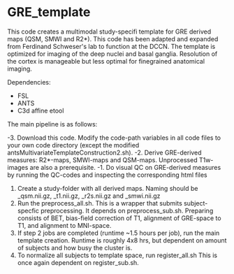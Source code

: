 # GRE_template

This code creates a multimodal study-specifi template for GRE derived maps (QSM, SMWI and R2*). This code has been adapted and expanded from Ferdinand Schweser's lab to function at the DCCN. The template is optimized for imaging of the deep nuclei and basal ganglia. Resolution of the cortex is manageable but less optimal for finegrained anatomical imaging.

Dependencies:
- FSL
- ANTS
- C3d affine etool

The main pipeline is as follows:

-3. Download this code. Modify the code-path variables in all code files to your own code directory (except the modified antsMultivariateTemplateConstruction2.sh).
-2. Derive GRE-derived measures: R2*-maps, SMWI-maps and QSM-maps. Unprocessed T1w-images are also a prerequisite.
-1. Do visual QC on GRE-derived measures by running the QC-codes and inspecting the corresponding html files

1. Create a study-folder with all derived maps. Naming should be <subid>_qsm.nii.gz, <subid>_t1.nii.gz, <subid>_r2s.nii.gz and <subid>_smwi.nii.gz
2. Run the preprocess_all.sh. This is a wrapper that submits subject-specfic preprocessing. It depends on preprocess_sub.sh. Preparing consists of BET, bias-field correction of T1, alignment of GRE-space to T1, and alignment to MNI-space.
3. If step 2 jobs are completed (runtime ~1.5 hours per job), run the main template creation. Runtime is roughly 4x8 hrs, but dependent on amount of subjects and how busy the cluster is.
4. To normalize all subjects to template space, run register_all.sh This is once again dependent on register_sub.sh. 
